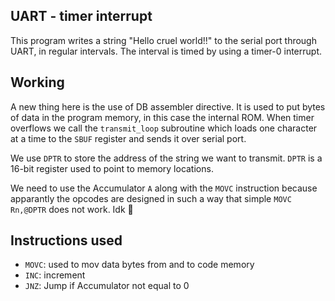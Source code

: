 ## UART - timer interrupt

This program writes a string "Hello cruel world!!" to the serial port through
UART, in regular intervals. The interval is timed by using a timer-0 interrupt.

## Working

A new thing here is the use of DB assembler directive. It is used to put bytes
of data in the program memory, in this case the internal ROM. When timer
overflows we call the `transmit_loop` subroutine which loads one character at a
time to the `SBUF` register and sends it over serial port.

We use `DPTR` to store the address of the string we want to transmit. `DPTR`
is a 16-bit register used to point to memory locations.

We need to use the Accumulator `A` along with the `MOVC` instruction because
apparantly the opcodes are designed in such a way that simple `MOVC Rn,@DPTR`
does not work. Idk 🤷

## Instructions used

- `MOVC`: used to mov data bytes from and to code memory
- `INC`: increment 
- `JNZ`: Jump if Accumulator not equal to 0
